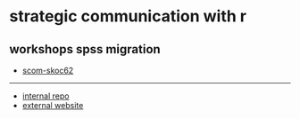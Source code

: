 # strategic communication with r

## workshops spss migration

- [scom-skoc62](https://nils-holmberg.github.io/scom-r/edu/scom-skoc62/workshop-1.html)




---

- [internal repo](https://github.com/nils-holmberg/scom-r)
- [external website](https://nils-holmberg.github.io/scom-r/)




